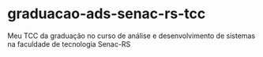 # graduacao-ads-senac-rs-tcc
Meu TCC da graduação no curso de análise e desenvolvimento de sistemas na faculdade de tecnologia Senac-RS
